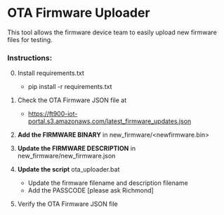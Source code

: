 # OTA Firmware Uploader

This tool allows the firmware device team to easily upload new firmware files for testing.


### Instructions:

0. Install requirements.txt
   - pip install -r requirements.txt

1. Check the OTA Firmware JSON file at 
   - https://ft900-iot-portal.s3.amazonaws.com/latest_firmware_updates.json

2. <b>Add the FIRMWARE BINARY</b> in new_firmware/<newfirmware.bin>

3. <b>Update the FIRMWARE DESCRIPTION</b> in new_firmware/new_firmware.json

4. <b>Update the script</b> ota_uploader.bat
   - Update the firmware filename and description filename
   - Add the PASSCODE [please ask Richmond]

5. Verify the OTA Firmware JSON file

